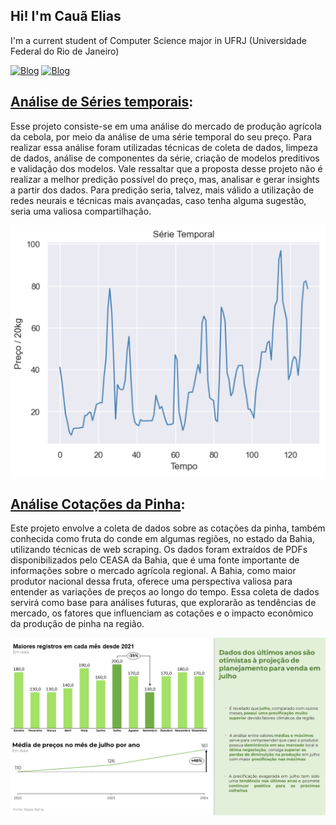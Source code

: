 ## Hi! I'm Cauã Elias
I'm a current student of Computer Science major in UFRJ (Universidade Federal do Rio de Janeiro)

[![Blog](https://img.shields.io/badge/Kaggle-20BEFF?style=for-the-badge&logo=Kaggle&logoColor=white)](https://www.kaggle.com/cauelias)
[![Blog](https://img.shields.io/badge/LinkedIn-0077B5?style=for-the-badge&logo=linkedin&logoColor=white)](https://www.linkedin.com/in/cau%C3%A3-elias-6b54711b7/)

## [Análise de Séries temporais](https://github.com/cauaedm/time_series_forecasting):

Esse projeto consiste-se em uma análise do mercado de produção agrícola da cebola, por meio da análise de uma série temporal do seu preço. Para realizar essa análise foram utilizadas técnicas de coleta de dados, limpeza de dados, análise de componentes da série, criação de modelos preditivos e validação dos modelos. Vale ressaltar que a proposta desse projeto não é realizar a melhor predição possível do preço, mas, analisar e gerar insights a partir dos dados. Para predição seria, talvez, mais válido a utilização de redes neurais e técnicas mais avançadas, caso tenha alguma sugestão, seria uma valiosa compartilhação.

![serie_temporal](time_series_plot.png)

## [Análise Cotações da Pinha](https://github.com/cauaedm/pinha-analise):

Este projeto envolve a coleta de dados sobre as cotações da pinha, também conhecida como fruta do conde em algumas regiões, no estado da Bahia, utilizando técnicas de web scraping. Os dados foram extraídos de PDFs disponibilizados pelo CEASA da Bahia, que é uma fonte importante de informações sobre o mercado agrícola regional. A Bahia, como maior produtor nacional dessa fruta, oferece uma perspectiva valiosa para entender as variações de preços ao longo do tempo. Essa coleta de dados servirá como base para análises futuras, que explorarão as tendências de mercado, os fatores que influenciam as cotações e o impacto econômico da produção de pinha na região.

![report](report.png)
